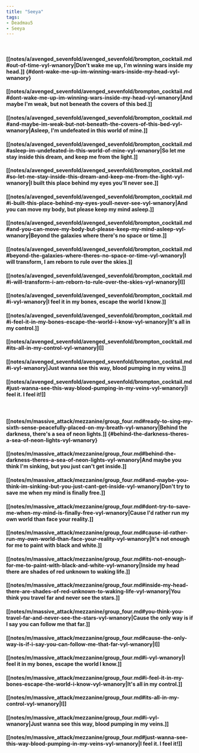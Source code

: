 ```yaml
---
title: "Seeya"
tags:
- Deadmau5
- Seeya
---
```

&nbsp;
#### [[notes/a/avenged_sevenfold/avenged_sevenfold/brompton_cocktail.md#out-of-time-vyl-wnanory|Don't wake me up, I'm winning wars inside my head.]] {#dont-wake-me-up-im-winning-wars-inside-my-head-vyl-wnanory}
#### [[notes/a/avenged_sevenfold/avenged_sevenfold/brompton_cocktail.md#dont-wake-me-up-im-winning-wars-inside-my-head-vyl-wnanory|And maybe I'm weak, but not beneath the covers of this bed.]]
#### [[notes/a/avenged_sevenfold/avenged_sevenfold/brompton_cocktail.md#and-maybe-im-weak-but-not-beneath-the-covers-of-this-bed-vyl-wnanory|Asleep, I'm undefeated in this world of mine.]]
#### [[notes/a/avenged_sevenfold/avenged_sevenfold/brompton_cocktail.md#asleep-im-undefeated-in-this-world-of-mine-vyl-wnanory|So let me stay inside this dream, and keep me from the light.]]
#### [[notes/a/avenged_sevenfold/avenged_sevenfold/brompton_cocktail.md#so-let-me-stay-inside-this-dream-and-keep-me-from-the-light-vyl-wnanory|I built this place behind my eyes you'll never see.]]
#### [[notes/a/avenged_sevenfold/avenged_sevenfold/brompton_cocktail.md#i-built-this-place-behind-my-eyes-youll-never-see-vyl-wnanory|And you can move my body, but please keep my mind asleep.]]
#### [[notes/a/avenged_sevenfold/avenged_sevenfold/brompton_cocktail.md#and-you-can-move-my-body-but-please-keep-my-mind-asleep-vyl-wnanory|Beyond the galaxies where there's no space or time.]]
#### [[notes/a/avenged_sevenfold/avenged_sevenfold/brompton_cocktail.md#beyond-the-galaxies-where-theres-no-space-or-time-vyl-wnanory|I will transform, I am reborn to rule over the skies.]]
#### [[notes/a/avenged_sevenfold/avenged_sevenfold/brompton_cocktail.md#i-will-transform-i-am-reborn-to-rule-over-the-skies-vyl-wnanory|I]]
#### [[notes/a/avenged_sevenfold/avenged_sevenfold/brompton_cocktail.md#i-vyl-wnanory|I feel it in my bones, escape the world I know.]]
#### [[notes/a/avenged_sevenfold/avenged_sevenfold/brompton_cocktail.md#i-feel-it-in-my-bones-escape-the-world-i-know-vyl-wnanory|It's all in my control.]]
#### [[notes/a/avenged_sevenfold/avenged_sevenfold/brompton_cocktail.md#its-all-in-my-control-vyl-wnanory|I]]
#### [[notes/a/avenged_sevenfold/avenged_sevenfold/brompton_cocktail.md#i-vyl-wnanory|Just wanna see this way, blood pumping in my veins.]]
#### [[notes/a/avenged_sevenfold/avenged_sevenfold/brompton_cocktail.md#just-wanna-see-this-way-blood-pumping-in-my-veins-vyl-wnanory|I feel it. I feel it!]]
&nbsp;
#### [[notes/m/massive_attack/mezzanine/group_four.md#ready-to-sing-my-sixth-sense-peacefully-placed-on-my-breath-vyl-wnanory|Behind the darkness, there's a sea of neon lights.]] {#behind-the-darkness-theres-a-sea-of-neon-lights-vyl-wnanory}
#### [[notes/m/massive_attack/mezzanine/group_four.md#behind-the-darkness-theres-a-sea-of-neon-lights-vyl-wnanory|And maybe you think I'm sinking, but you just can't get inside.]]
#### [[notes/m/massive_attack/mezzanine/group_four.md#and-maybe-you-think-im-sinking-but-you-just-cant-get-inside-vyl-wnanory|Don't try to save me when my mind is finally free.]]
#### [[notes/m/massive_attack/mezzanine/group_four.md#dont-try-to-save-me-when-my-mind-is-finally-free-vyl-wnanory|Cause I'd rather run my own world than face your reality.]]
#### [[notes/m/massive_attack/mezzanine/group_four.md#cause-id-rather-run-my-own-world-than-face-your-reality-vyl-wnanory|It's not enough for me to paint with black and white.]]
#### [[notes/m/massive_attack/mezzanine/group_four.md#its-not-enough-for-me-to-paint-with-black-and-white-vyl-wnanory|Inside my head there are shades of red unknown to waking life.]]
#### [[notes/m/massive_attack/mezzanine/group_four.md#inside-my-head-there-are-shades-of-red-unknown-to-waking-life-vyl-wnanory|You think you travel far and never see the stars.]]
#### [[notes/m/massive_attack/mezzanine/group_four.md#you-think-you-travel-far-and-never-see-the-stars-vyl-wnanory|Cause the only way is if I say you can follow me that far.]]
#### [[notes/m/massive_attack/mezzanine/group_four.md#cause-the-only-way-is-if-i-say-you-can-follow-me-that-far-vyl-wnanory|I]]
#### [[notes/m/massive_attack/mezzanine/group_four.md#i-vyl-wnanory|I feel it in my bones, escape the world I know.]]
#### [[notes/m/massive_attack/mezzanine/group_four.md#i-feel-it-in-my-bones-escape-the-world-i-know-vyl-wnanory|It's all in my control.]]
#### [[notes/m/massive_attack/mezzanine/group_four.md#its-all-in-my-control-vyl-wnanory|I]]
#### [[notes/m/massive_attack/mezzanine/group_four.md#i-vyl-wnanory|Just wanna see this way, blood pumping in my veins.]]
#### [[notes/m/massive_attack/mezzanine/group_four.md#just-wanna-see-this-way-blood-pumping-in-my-veins-vyl-wnanory|I feel it. I feel it!]]
